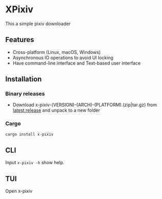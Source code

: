 # XPixiv
This a simple pixiv downloader

## Features
- Cross-platform (Linux, macOS, Windows)
- Asynchronous IO operations to avoid UI locking
- Have command-line interface and Text-based user interface

## Installation

### Binary releases
- Download x-pixiv-(VERSION)-(ARCH)-(PLATFORM).(zip|tar.gz) from [latest release](https://github.com/xiaoxigua-1/XPixiv/releases/latest) and unpack to a new folder

### Cargo
```bash
cargo install x-pixiv
```

## CLI
Input `x-pixiv -h` show help.

## TUI
Open x-pixiv
